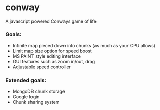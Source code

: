 <h1>conway</h1>

A javascript powered Conways game of life

<h3>Goals:</h3>
<ul>
  <li>Infinite map pieced down into chunks (as much as your CPU allows)</li>
  <li>Limit map size option for speed boost</li>
  <li>MS PAINT style editing interface</li>
  <li>GUI features such as zoom in/out, drag</li>
  <li>Adjustable speed controller</li>
</ul>

<h3>Extended goals:</h3>
<ul>
  <li>MongoDB chunk storage</li>
  <li>Google login</li>
  <li>Chunk sharing system</li>
</ul>
